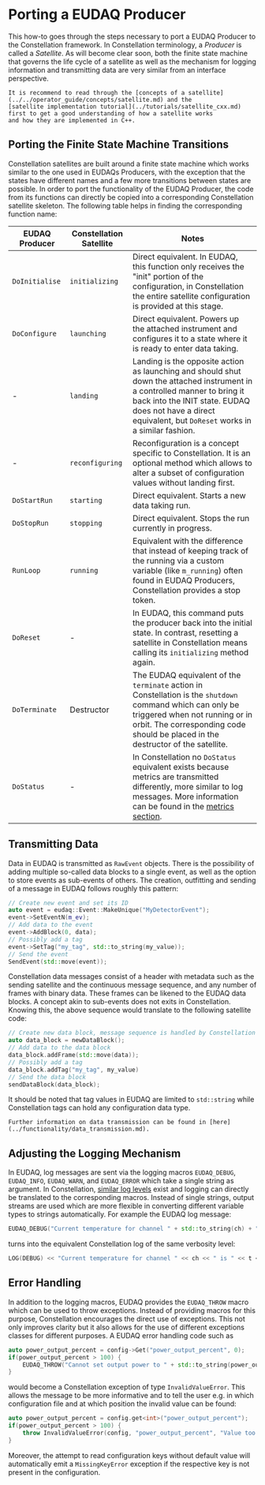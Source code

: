 # Porting a EUDAQ Producer

This how-to goes through the steps necessary to port a EUDAQ Producer to the Constellation framework.
In Constellation terminology, a *Producer* is called a *Satellite*. As will become clear soon, both the finite state machine
that governs the life cycle of a satellite as well as the mechanism for logging information and transmitting data are very
similar from an interface perspective.

```{seealso}
It is recommend to read through the [concepts of a satellite](../../operator_guide/concepts/satellite.md) and the
[satellite implementation tutorial](../tutorials/satellite_cxx.md) first to get a good understanding of how a satellite works
and how they are implemented in C++.
```

## Porting the Finite State Machine Transitions

Constellation satellites are built around a finite state machine which works similar to the one used in EUDAQs Producers,
with the exception that the states have different names and a few more transitions between states are possible.
In order to port the functionality of the EUDAQ Producer, the code from its functions can directly be copied into a
corresponding Constellation satellite skeleton. The following table helps in finding the corresponding function name:

| EUDAQ Producer | Constellation Satellite | Notes
| ---------------| ----------------------- | -----
| `DoInitialise` | `initializing`          | Direct equivalent. In EUDAQ, this function only receives the "init" portion of the configuration, in Constellation the entire satellite configuration is provided at this stage.
| `DoConfigure`  | `launching`             | Direct equivalent. Powers up the attached instrument and configures it to a state where it is ready to enter data taking.
| -              | `landing`               | Landing is the opposite action as launching and should shut down the attached instrument in a controlled manner to bring it back into the INIT state. EUDAQ does not have a direct equivalent, but `DoReset` works in a similar fashion.
| -              | `reconfiguring`         | Reconfiguration is a concept specific to Constellation. It is an optional method which allows to alter a subset of configuration values without landing first.
| `DoStartRun`   | `starting`              | Direct equivalent. Starts a new data taking run.
| `DoStopRun`    | `stopping`              | Direct equivalent. Stops the run currently in progress.
| `RunLoop`      | `running`               | Equivalent with the difference that instead of keeping track of the running via a custom variable (like `m_running`) often found in EUDAQ Producers, Constellation provides a stop token.
| `DoReset`      | -                       | In EUDAQ, this command puts the producer back into the initial state. In contrast, resetting a satellite in Constellation means calling its `initializing` method again.
| `DoTerminate`  | Destructor              | The EUDAQ equivalent of the `terminate` action in Constellation is the `shutdown` command which can only be triggered when not running or in orbit. The corresponding code should be placed in the destructor of the satellite.
| `DoStatus`     | -                       | In Constellation no `DoStatus` equivalent exists because metrics are transmitted differently, more similar to log messages. More information can be found in the [metrics section](../functionality/metrics.md).

## Transmitting Data

Data in EUDAQ is transmitted as `RawEvent` objects. There is the possibility of adding multiple so-called data blocks to a single
event, as well as the option to store events as sub-events of others. The creation, outfitting and sending of a message in EUDAQ
follows roughly this pattern:

```cpp
// Create new event and set its ID
auto event = eudaq::Event::MakeUnique("MyDetectorEvent");
event->SetEventN(m_ev);
// Add data to the event
event->AddBlock(0, data);
// Possibly add a tag
event->SetTag("my_tag", std::to_string(my_value));
// Send the event
SendEvent(std::move(event));
```

Constellation data messages consist of a header with metadata such as the sending satellite and the continuous message sequence,
and any number of frames with binary data. These frames can be likened to the EUDAQ data blocks. A concept akin to sub-events
does not exits in Constellation. Knowing this, the above sequence would translate to the following satellite code:

```cpp
// Create new data block, message sequence is handled by Constellation
auto data_block = newDataBlock();
// Add data to the data block
data_block.addFrame(std::move(data));
// Possibly add a tag
data_block.addTag("my_tag", my_value)
// Send the data block
sendDataBlock(data_block);
```

It should be noted that tag values in EUDAQ are limited to `std::string` while Constellation tags can hold any configuration
data type.

```{seealso}
Further information on data transmission can be found in [here](../functionality/data_transmission.md).
```

## Adjusting the Logging Mechanism

In EUDAQ, log messages are sent via the logging macros `EUDAQ_DEBUG`, `EUDAQ_INFO`, `EUDAQ_WARN`, and `EUDAQ_ERROR` which
take a single string as argument. In Constellation, [similar log levels](../functionality/logging.md) exist and logging can
directly be translated to the corresponding macros. Instead of single strings, output streams are used which are more
flexible in converting different variable types to strings automatically. For example the EUDAQ log message:

```cpp
EUDAQ_DEBUG("Current temperature for channel " + std::to_string(ch) + " is " + std::to_string(t) + "C");
```

turns into the equivalent Constellation log of the same verbosity level:

```cpp
LOG(DEBUG) << "Current temperature for channel " << ch << " is " << t << "C";
```

## Error Handling

In addition to the logging macros, EUDAQ provides the `EUDAQ_THROW` macro which can be used to throw exceptions. Instead of
providing macros for this purpose, Constellation encourages the direct use of exceptions. This not only improves clarity but
it also allows for the use of different exceptions classes for different purposes. A EUDAQ error handling code such as

```cpp
auto power_output_percent = config->Get("power_output_percent", 0);
if(power_output_percent > 100) {
    EUDAQ_THROW("Cannot set output power to " + std::to_string(power_output_percent) + "%, 100% is the maximum!");
}
```

would become a Constellation exception of type `InvalidValueError`. This allows the message to be more informative and to
tell the user e.g. in which configuration file and at which position the invalid value can be found:

```cpp
auto power_output_percent = config.get<int>("power_output_percent");
if(power_output_percent > 100) {
    throw InvalidValueError(config, "power_output_percent", "Value too large, 100% is the maximum!");
}
```

Moreover, the attempt to read configuration keys without default value will automatically emit a `MissingKeyError` exception
if the respective key is not present in the configuration.
